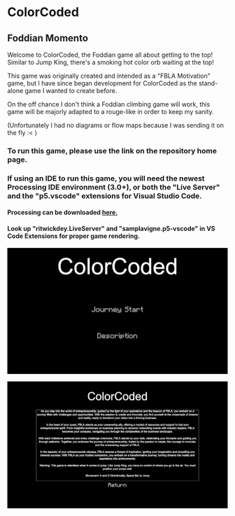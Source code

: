 # ColorCoded
## Foddian Momento

Welcome to ColorCoded, the Foddian game all about getting to the top! Similar to Jump King, there's a smoking hot color orb waiting at the top!

This game was originally created and intended as a "FBLA Motivation" game, but I have since began development for ColorCoded as the stand-alone game I wanted to create before.

On the off chance I don't think a Foddian climbing game will work, this game will be majorly adapted to a rouge-like in order to keep my sanity.

(Unfortunately I had no diagrams or flow maps because I was sending it on the fly :< )

### To run this game, please use the link on the repository home page.
### If using an IDE to run this game, you will need the newest Processing IDE environment (3.0+), or both the "Live Server" and the "p5.vscode" extensions for Visual Studio Code.
#### Processing can be downloaded [here.](https://processing.org/download)
#### Look up "ritwickdey.LiveServer" and "samplavigne.p5-vscode" in VS Code Extensions for proper game rendering.


![start](https://github.com/TylerLeCmd/ColorCoded/blob/fcfa8e3d1333c18fe0853fe1dbf62f8630dac463/images/startScreen.png)

![desc](https://github.com/TylerLeCmd/ColorCoded/blob/fcfa8e3d1333c18fe0853fe1dbf62f8630dac463/images/descScreen.png)
